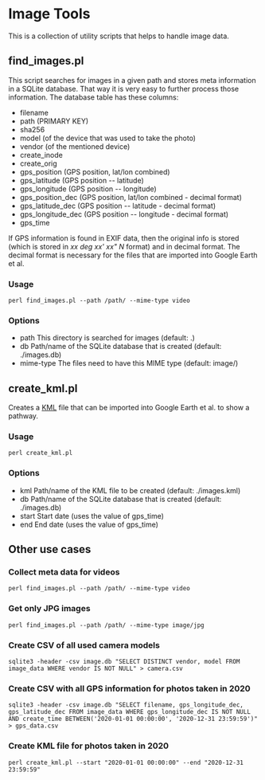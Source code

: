 # Image Tools

This is a collection of utility scripts that helps to handle image data.

## find\_images.pl

This script searches for images in a given path and stores meta information in a SQLite database.
That way it is very easy to further process those information. The database table has these
columns:

  * filename
  * path (PRIMARY KEY)
  * sha256
  * model (of the device that was used to take the photo)
  * vendor (of the mentioned device)
  * create\_inode
  * create\_orig
  * gps\_position (GPS position, lat/lon combined)
  * gps\_latitude (GPS position -- latitude)
  * gps\_longitude (GPS position -- longitude)
  * gps\_position\_dec (GPS position, lat/lon combined - decimal format)
  * gps\_latitude\_dec (GPS position -- latitude - decimal format)
  * gps\_longitude\_dec (GPS position -- longitude - decimal format)
  * gps\_time

If GPS information is found in EXIF data, then the original info is stored (which is stored
in *xx deg xx' xx" N* format) and in decimal format. The decimal format is necessary for the
files that are imported into Google Earth et al.

### Usage

```
perl find_images.pl --path /path/ --mime-type video
```

### Options

  * path
    This directory is searched for images (default: .)
  * db
    Path/name of the SQLite database that is created (default: ./images.db)
  * mime-type
    The files need to have this MIME type (default: image/)

## create\_kml.pl

Creates a [KML](https://en.wikipedia.org/wiki/Keyhole_Markup_Language) file that can be imported into
Google Earth et al. to show a pathway.

### Usage

```
perl create_kml.pl 
```

### Options

  * kml
    Path/name of the KML file to be created (default: ./images.kml)
  * db
    Path/name of the SQLite database that is created (default: ./images.db)
  * start
    Start date (uses the value of gps_time)
  * end
    End date (uses the value of gps_time)

## Other use cases

### Collect meta data for videos

```
perl find_images.pl --path /path/ --mime-type video
```

### Get only JPG images

```
perl find_images.pl --path /path/ --mime-type image/jpg
```

### Create CSV of all used camera models

```
sqlite3 -header -csv image.db "SELECT DISTINCT vendor, model FROM image_data WHERE vendor IS NOT NULL" > camera.csv
```

### Create CSV with all GPS information for photos taken in 2020

```
sqlite3 -header -csv image.db "SELECT filename, gps_longitude_dec, gps_latitude_dec FROM image_data WHERE gps_longitude_dec IS NOT NULL AND create_time BETWEEN('2020-01-01 00:00:00', '2020-12-31 23:59:59')" > gps_data.csv
```

### Create KML file for photos taken in 2020

```
perl create_kml.pl --start "2020-01-01 00:00:00" --end "2020-12-31 23:59:59"
```
